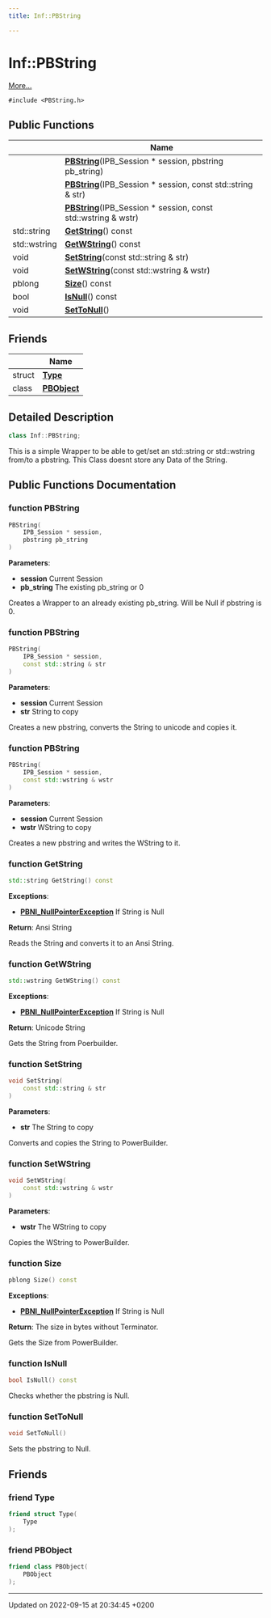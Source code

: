 ```yaml
---
title: Inf::PBString

---
```


# Inf::PBString



 [More...](#detailed-description)


`#include <PBString.h>`

## Public Functions

|                | Name           |
| -------------- | -------------- |
| | **[PBString](/docs/doxygen/Classes/classInf_1_1PBString.md#function-pbstring)**(IPB_Session * session, pbstring pb_string) |
| | **[PBString](/docs/doxygen/Classes/classInf_1_1PBString.md#function-pbstring)**(IPB_Session * session, const std::string & str) |
| | **[PBString](/docs/doxygen/Classes/classInf_1_1PBString.md#function-pbstring)**(IPB_Session * session, const std::wstring & wstr) |
| std::string | **[GetString](/docs/doxygen/Classes/classInf_1_1PBString.md#function-getstring)**() const |
| std::wstring | **[GetWString](/docs/doxygen/Classes/classInf_1_1PBString.md#function-getwstring)**() const |
| void | **[SetString](/docs/doxygen/Classes/classInf_1_1PBString.md#function-setstring)**(const std::string & str) |
| void | **[SetWString](/docs/doxygen/Classes/classInf_1_1PBString.md#function-setwstring)**(const std::wstring & wstr) |
| pblong | **[Size](/docs/doxygen/Classes/classInf_1_1PBString.md#function-size)**() const |
| bool | **[IsNull](/docs/doxygen/Classes/classInf_1_1PBString.md#function-isnull)**() const |
| void | **[SetToNull](/docs/doxygen/Classes/classInf_1_1PBString.md#function-settonull)**() |

## Friends

|                | Name           |
| -------------- | -------------- |
| struct | **[Type](/docs/doxygen/Classes/classInf_1_1PBString.md#friend-type)**  |
| class | **[PBObject](/docs/doxygen/Classes/classInf_1_1PBString.md#friend-pbobject)**  |

## Detailed Description

```cpp
class Inf::PBString;
```


This is a simple Wrapper to be able to get/set an std::string or std::wstring from/to a pbstring. This Class doesnt store any Data of the String. 

## Public Functions Documentation

### function PBString

```cpp
PBString(
    IPB_Session * session,
    pbstring pb_string
)
```


**Parameters**: 

  * **session** Current Session 
  * **pb_string** The existing pb_string or 0 


Creates a Wrapper to an already existing pb_string. Will be Null if pbstring is 0.


### function PBString

```cpp
PBString(
    IPB_Session * session,
    const std::string & str
)
```


**Parameters**: 

  * **session** Current Session 
  * **str** String to copy 


Creates a new pbstring, converts the String to unicode and copies it.


### function PBString

```cpp
PBString(
    IPB_Session * session,
    const std::wstring & wstr
)
```


**Parameters**: 

  * **session** Current Session 
  * **wstr** WString to copy 


Creates a new pbstring and writes the WString to it.


### function GetString

```cpp
std::string GetString() const
```


**Exceptions**: 

  * **[PBNI_NullPointerException](/docs/doxygen/Classes/classInf_1_1PBNI__NullPointerException.md)** If String is Null 


**Return**: Ansi String

Reads the String and converts it to an Ansi String.


### function GetWString

```cpp
std::wstring GetWString() const
```


**Exceptions**: 

  * **[PBNI_NullPointerException](/docs/doxygen/Classes/classInf_1_1PBNI__NullPointerException.md)** If String is Null 


**Return**: Unicode String

Gets the String from Poerbuilder.


### function SetString

```cpp
void SetString(
    const std::string & str
)
```


**Parameters**: 

  * **str** The String to copy 


Converts and copies the String to PowerBuilder.


### function SetWString

```cpp
void SetWString(
    const std::wstring & wstr
)
```


**Parameters**: 

  * **wstr** The WString to copy 


Copies the WString to PowerBuilder.


### function Size

```cpp
pblong Size() const
```


**Exceptions**: 

  * **[PBNI_NullPointerException](/docs/doxygen/Classes/classInf_1_1PBNI__NullPointerException.md)** If String is Null 


**Return**: The size in bytes without Terminator.

Gets the Size from PowerBuilder.


### function IsNull

```cpp
bool IsNull() const
```


Checks whether the pbstring is Null. 


### function SetToNull

```cpp
void SetToNull()
```


Sets the pbstring to Null. 


## Friends

### friend Type

```cpp
friend struct Type(
    Type 
);
```


### friend PBObject

```cpp
friend class PBObject(
    PBObject 
);
```


-------------------------------

Updated on 2022-09-15 at 20:34:45 +0200